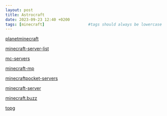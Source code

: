 ```yaml
---
layout: post
title: Astrocraft
date: 2023-09-23 12:40 +0200
tags: [minecraft]                   #tags should always be lowercase
---
```




<p><a href="https://www.planetminecraft.com/server/astrocraft-4685476/vote/">planetminecraft</a></p>
<p><a href="https://minecraft-server-list.com/server/487857/vote/">minecraft-server-list</a></p>
<p><a href="https://mc-servers.com/vote/5185">mc-servers</a></p>
<p><a href="https://minecraft-mp.com/server/304527/vote/">minecraft-mp</a></p>
<p><a href="https://minecraftpocket-servers.com/server/122393/vote/">minecraftpocket-servers</a></p>
<p><a href="https://minecraft-server.net/vote/KIRIZUT0/">minecraft-server</a></p>
<p><a href="https://minecraft.buzz/vote/5041">minecraft.buzz</a></p>
<p><a href="https://topg.org/minecraft-servers/server-656162">topg</a></p>








